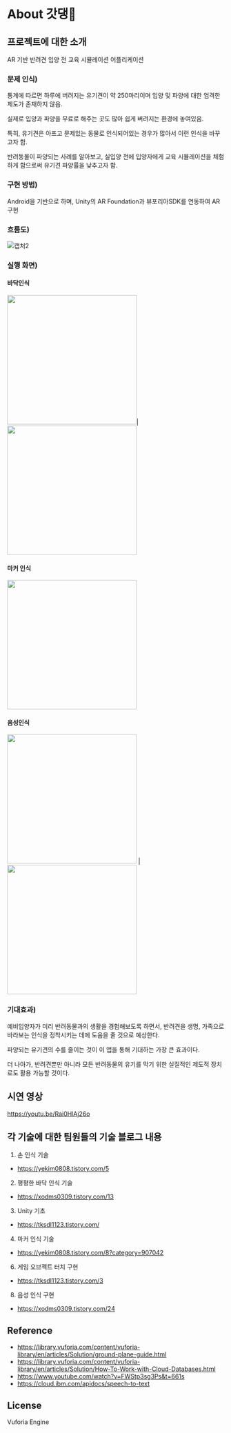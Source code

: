 # About 갓댕🐶

## 프로젝트에 대한 소개

AR 기반 반려견 입양 전 교육 시뮬레이션 어플리케이션

### 문제 인식) 

통계에 따르면 하루에 버려지는 유기견이 약 250마리이며 입양 및 파양에 대한 엄격한 제도가 존재하지 않음. 

실제로 입양과 파양을 무료로 해주는 곳도 많아 쉽게 버려지는 환경에 놓여있음. 

특히, 유기견은 아프고 문제있는 동물로 인식되어있는 경우가 많아서 이런 인식을 바꾸고자 함. 

반려동물이 파양되는 사례를 알아보고, 실입양 전에 입양자에게 교육 시뮬레이션을 체험하게 함으로써 유기견 파양률을 낮추고자 함.


### 구현 방법) 

Android을 기반으로 하며, Unity의 AR Foundation과 뷰포리아SDK를 연동하여 AR 구현

### 흐름도) 
![캡처2](https://user-images.githubusercontent.com/55427367/120267092-34d78580-c2de-11eb-9011-3716bccb7225.PNG)


### 실행 화면)
#### 바닥인식
<img src="https://user-images.githubusercontent.com/55427367/120267163-62bcca00-c2de-11eb-9d78-0f6db33c9a84.jpg" width="300px">| <img src="https://user-images.githubusercontent.com/55427367/120267167-64868d80-c2de-11eb-8414-dcd10fd71aba.jpg" width="300px">

#### 마커 인식
<img src="https://user-images.githubusercontent.com/55427367/120267411-dc54b800-c2de-11eb-9478-6c7f56d32dc6.jpg" width="300px">

#### 음성인식
<img src="https://user-images.githubusercontent.com/55427367/120267446-ebd40100-c2de-11eb-854d-1b1010e58c96.png" width="300px"> | <img src="https://user-images.githubusercontent.com/55427367/120267449-ed052e00-c2de-11eb-8483-76442185250e.png" width="300px">


### 기대효과) 

예비입양자가 미리 반려동물과의 생활을 경험해보도록 하면서, 반려견을 생명, 가족으로 바라보는 인식을 정착시키는 데에 도움을 줄 것으로 예상한다.

파양되는 유기견의 수를 줄이는 것이 이 앱을 통해 기대하는 가장 큰 효과이다.

더 나아가, 반려견뿐만 아니라 모든 반려동물의 유기를 막기 위한 실질적인 제도적 장치로도 활용 가능할 것이다.


## 시연 영상

https://youtu.be/Rai0HlAj26o


## 각 기술에 대한 팀원들의 기술 블로그 내용

1) 손 인식 기술
  - https://yekim0808.tistory.com/5

2) 평평한 바닥 인식 기술
  - https://xodms0309.tistory.com/13
  
3) Unity 기초 
  - https://tksdl1123.tistory.com/

4) 마커 인식 기술
  - https://yekim0808.tistory.com/8?category=907042
  
6) 게임 오브젝트 터치 구현
  - https://tksdl1123.tistory.com/3
  
8) 음성 인식 구현
  - https://xodms0309.tistory.com/24


## Reference

* https://library.vuforia.com/content/vuforia-library/en/articles/Solution/ground-plane-guide.html
* https://library.vuforia.com/content/vuforia-library/en/articles/Solution/How-To-Work-with-Cloud-Databases.html
* https://www.youtube.com/watch?v=FWStp3sg3Ps&t=661s
* https://cloud.ibm.com/apidocs/speech-to-text


## License
Vuforia Engine
